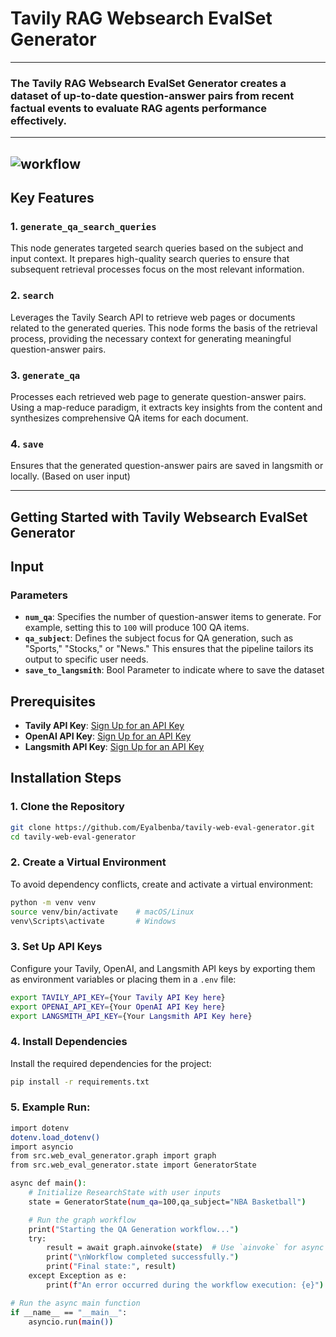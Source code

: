 
# Tavily RAG Websearch EvalSet Generator
---
### The Tavily RAG Websearch EvalSet Generator creates a dataset of up-to-date question-answer pairs from recent factual events to evaluate RAG agents performance effectively.
---
![workflow](https://i.imgur.com/PpJFX0o.png)
---
## Key Features

### 1. `generate_qa_search_queries`
This node generates targeted search queries based on the subject and input context. It prepares high-quality search queries to ensure that subsequent retrieval processes focus on the most relevant information.

### 2. `search`
Leverages the Tavily Search API to retrieve web pages or documents related to the generated queries. This node forms the basis of the retrieval process, providing the necessary context for generating meaningful question-answer pairs.

### 3. `generate_qa`
Processes each retrieved web page to generate question-answer pairs. Using a map-reduce paradigm, it extracts key insights from the content and synthesizes comprehensive QA items for each document.

### 4. `save`
Ensures that the generated question-answer pairs are saved in langsmith or locally. (Based on user input)

---

## Getting Started with Tavily Websearch EvalSet Generator

## Input

### Parameters
- **`num_qa`**: Specifies the number of question-answer items to generate. For example, setting this to `100` will produce 100 QA items.
- **`qa_subject`**: Defines the subject focus for QA generation, such as "Sports," "Stocks," or "News." This ensures that the pipeline tailors its output to specific user needs.
- **`save_to_langsmith`**: Bool Parameter to indicate where to save the dataset


## Prerequisites
- **Tavily API Key**: [Sign Up for an API Key](https://www.tavily.com)
- **OpenAI API Key**: [Sign Up for an API Key](https://www.openai.com)
- **Langsmith API Key**: [Sign Up for an API Key](https://www.langchain.com)



## Installation Steps

### 1. Clone the Repository
```bash
git clone https://github.com/Eyalbenba/tavily-web-eval-generator.git
cd tavily-web-eval-generator
```

### 2. Create a Virtual Environment
To avoid dependency conflicts, create and activate a virtual environment:
```bash
python -m venv venv  
source venv/bin/activate    # macOS/Linux  
venv\Scripts\activate       # Windows  
```
### 3. Set Up API Keys
Configure your Tavily, OpenAI, and Langsmith API keys by exporting them as environment variables or placing them in a `.env` file:  
```bash
export TAVILY_API_KEY={Your Tavily API Key here}  
export OPENAI_API_KEY={Your OpenAI API Key here}  
export LANGSMITH_API_KEY={Your Langsmith API Key here}  
```
### 4. Install Dependencies
Install the required dependencies for the project:  
```bash
pip install -r requirements.txt
```

### 5. Example Run:
```bash
import dotenv
dotenv.load_dotenv()
import asyncio
from src.web_eval_generator.graph import graph
from src.web_eval_generator.state import GeneratorState

async def main():
    # Initialize ResearchState with user inputs
    state = GeneratorState(num_qa=100,qa_subject="NBA Basketball")

    # Run the graph workflow
    print("Starting the QA Generation workflow...")
    try:
        result = await graph.ainvoke(state)  # Use `ainvoke` for async execution
        print("\nWorkflow completed successfully.")
        print("Final state:", result)
    except Exception as e:
        print(f"An error occurred during the workflow execution: {e}")

# Run the async main function
if __name__ == "__main__":
    asyncio.run(main())
```
